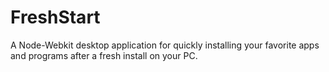 # FreshStart
A Node-Webkit desktop application for quickly installing your favorite apps and programs after a fresh install on your PC.
